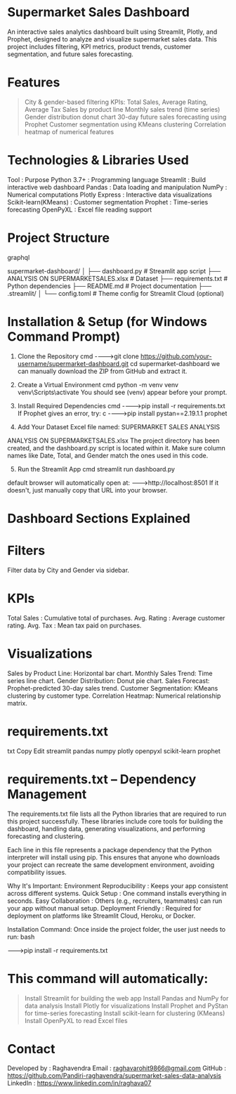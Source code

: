 # Supermarket Sales Dashboard
An interactive sales analytics dashboard built using Streamlit, Plotly, and Prophet, designed to analyze and visualize supermarket sales data. This project includes filtering, KPI metrics, product trends, customer segmentation, and future sales forecasting.


# Features
>City & gender-based filtering
>KPIs: Total Sales, Average Rating, Average Tax
>Sales by product line
>Monthly sales trend (time series)
>Gender distribution donut chart
>30-day future sales forecasting using Prophet
>Customer segmentation using KMeans clustering
>Correlation heatmap of numerical features


# Technologies & Libraries Used
Tool        	       : Purpose
Python 3.7+   	     : Programming language
Streamlit            : Build interactive web dashboard
Pandas	             : Data loading and manipulation
NumPy	               : Numerical computations
Plotly Express       : Interactive data visualizations
Scikit-learn(KMeans) : Customer segmentation
Prophet              : Time-series forecasting
OpenPyXL	           : Excel file reading support


# Project Structure
graphql

supermarket-dashboard/
│
├── dashboard.py                      # Streamlit app script
├── ANALYSIS ON SUPERMARKETSALES.xlsx  # Dataset
├── requirements.txt                 # Python dependencies
├── README.md                        # Project documentation
├── .streamlit/
│   └── config.toml                  # Theme config for Streamlit Cloud (optional)


# Installation & Setup (for Windows Command Prompt)
1. Clone the Repository 
cmd
---->git clone https://github.com/your-username/supermarket-dashboard.git
cd supermarket-dashboard
we can manually download the ZIP from GitHub and extract it.


2. Create a Virtual Environment 
cmd
python -m venv venv
venv\Scripts\activate
You should see (venv) appear before your prompt.


3. Install Required Dependencies
cmd
---->pip install -r requirements.txt
If Prophet gives an error, try:
c
---->pip install pystan==2.19.1.1 prophet


4. Add Your Dataset
Excel file named: SUPERMARKET SALES ANALYSIS

ANALYSIS ON SUPERMARKETSALES.xlsx
The project directory has been created, and the dashboard.py script is located within it.
Make sure column names like Date, Total, and Gender match the ones used in this code.



5. Run the Streamlit App
cmd
streamlit run dashboard.py

default browser will automatically open at:
--->http://localhost:8501
If it doesn't, just manually copy that URL into your browser.


# Dashboard Sections Explained
# Filters
Filter data by City and Gender via sidebar.

# KPIs
Total Sales  : Cumulative total of purchases.
Avg. Rating  : Average customer rating.
Avg. Tax     : Mean tax paid on purchases.

# Visualizations
Sales by Product Line: Horizontal bar chart.
Monthly Sales Trend: Time series line chart.
Gender Distribution: Donut pie chart.
Sales Forecast: Prophet-predicted 30-day sales trend.
Customer Segmentation: KMeans clustering by customer type.
Correlation Heatmap: Numerical relationship matrix.

# requirements.txt
txt
Copy
Edit
streamlit
pandas
numpy
plotly
openpyxl
scikit-learn
prophet

# requirements.txt – Dependency Management
The requirements.txt file lists all the Python libraries that are required to run this project successfully. These libraries include core tools for building the dashboard, handling data, generating visualizations, and performing forecasting and clustering.

Each line in this file represents a package dependency that the Python interpreter will install using pip. This ensures that anyone who downloads your project can recreate the same development environment, avoiding compatibility issues.

Why It's Important:
Environment Reproducibility : Keeps your app consistent across different systems.
Quick Setup                 : One command installs everything in seconds.
Easy Collaboration          : Others (e.g., recruiters, teammates) can run your app without manual setup.
Deployment Friendly         : Required for deployment on platforms like Streamlit Cloud, Heroku, or Docker.

Installation Command:
Once inside the project folder, the user just needs to run:
bash

--->pip install -r requirements.txt

# This command will automatically:
>Install Streamlit for building the web app
>Install Pandas and NumPy for data analysis
>Install Plotly for visualizations
>Install Prophet and PyStan for time-series forecasting
>Install scikit-learn for clustering (KMeans)
>Install OpenPyXL to read Excel files

# Contact
Developed by : Raghavendra
Email        : raghavarohit9866@gmail.com
GitHub       : https://github.com/Pandiri-raghavendra/supermarket-sales-data-analysis
LinkedIn     : https://www.linkedin.com/in/raghava07



